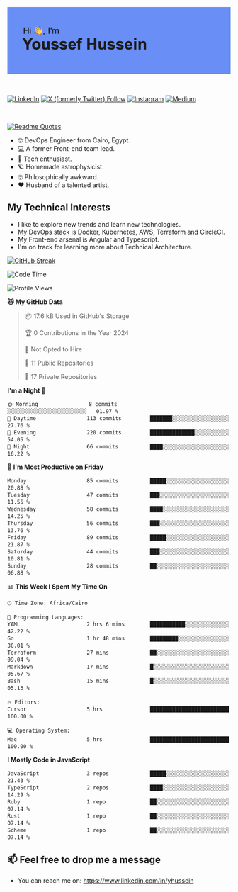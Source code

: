 [![Youssef's GitHub Banner](./assets/youssef-hussein.png)](https://github.com/yorki404)

</br>

[![LinkedIn](https://img.shields.io/badge/linkedin-%230077B5.svg?style=for-the-badge&logo=linkedin&logoColor=white)](https://www.linkedin.com/in/yhussein/)
[![X (formerly Twitter) Follow](https://img.shields.io/twitter/follow/devqik_?style=for-the-badge&logo=X&logoColor=White&labelColor=White)](https://twitter.com/devqik_)
[![Instagram](https://img.shields.io/badge/devqik-E4405F?style=for-the-badge&logo=Instagram&logoColor=white)](https://instagram.com/devqik)
[![Medium](https://img.shields.io/badge/Medium-12100E?style=for-the-badge&logo=medium&logoColor=white)](https://medium.com/@devqik)

</br>

[![Readme Quotes](https://quotes-github-readme.vercel.app/api?type=horizontal&theme=dark)](https://github.com/piyushsuthar/github-readme-quotes)

- :nerd_face: DevOps Engineer from Cairo, Egypt.
- :computer: A former Front-end team lead.
- :satellite: Tech enthusiast.
- :ringed_planet: Homemade astrophysicist.
- :roll_eyes: Philosophically awkward.
- :heart: Husband of a talented artist.

## My Technical Interests

- I like to explore new trends and learn new technologies.
- My DevOps stack is Docker, Kubernetes, AWS, Terraform and CircleCI.
- My Front-end arsenal is Angular and Typescript.
- I'm on track for learning more about Technical Architecture.

[![GitHub Streak](https://streak-stats.demolab.com/?user=devqik&theme=dark)](https://git.io/streak-stats)

<!--START_SECTION:waka-->
![Code Time](http://img.shields.io/badge/Code%20Time-882%20hrs%2049%20mins-blue)

![Profile Views](http://img.shields.io/badge/Profile%20Views-0-blue)

**🐱 My GitHub Data** 

> 📦 17.6 kB Used in GitHub's Storage 
 > 
> 🏆 0 Contributions in the Year 2024
 > 
> 🚫 Not Opted to Hire
 > 
> 📜 11 Public Repositories 
 > 
> 🔑 17 Private Repositories 
 > 
**I'm a Night 🦉** 

```text
🌞 Morning                8 commits           ░░░░░░░░░░░░░░░░░░░░░░░░░   01.97 % 
🌆 Daytime                113 commits         ███████░░░░░░░░░░░░░░░░░░   27.76 % 
🌃 Evening                220 commits         ██████████████░░░░░░░░░░░   54.05 % 
🌙 Night                  66 commits          ████░░░░░░░░░░░░░░░░░░░░░   16.22 % 
```
📅 **I'm Most Productive on Friday** 

```text
Monday                   85 commits          █████░░░░░░░░░░░░░░░░░░░░   20.88 % 
Tuesday                  47 commits          ███░░░░░░░░░░░░░░░░░░░░░░   11.55 % 
Wednesday                58 commits          ████░░░░░░░░░░░░░░░░░░░░░   14.25 % 
Thursday                 56 commits          ███░░░░░░░░░░░░░░░░░░░░░░   13.76 % 
Friday                   89 commits          █████░░░░░░░░░░░░░░░░░░░░   21.87 % 
Saturday                 44 commits          ███░░░░░░░░░░░░░░░░░░░░░░   10.81 % 
Sunday                   28 commits          ██░░░░░░░░░░░░░░░░░░░░░░░   06.88 % 
```


📊 **This Week I Spent My Time On** 

```text
🕑︎ Time Zone: Africa/Cairo

💬 Programming Languages: 
YAML                     2 hrs 6 mins        ███████████░░░░░░░░░░░░░░   42.22 % 
Go                       1 hr 48 mins        █████████░░░░░░░░░░░░░░░░   36.01 % 
Terraform                27 mins             ██░░░░░░░░░░░░░░░░░░░░░░░   09.04 % 
Markdown                 17 mins             █░░░░░░░░░░░░░░░░░░░░░░░░   05.67 % 
Bash                     15 mins             █░░░░░░░░░░░░░░░░░░░░░░░░   05.13 % 

🔥 Editors: 
Cursor                   5 hrs               █████████████████████████   100.00 % 

💻 Operating System: 
Mac                      5 hrs               █████████████████████████   100.00 % 
```

**I Mostly Code in JavaScript** 

```text
JavaScript               3 repos             █████░░░░░░░░░░░░░░░░░░░░   21.43 % 
TypeScript               2 repos             ████░░░░░░░░░░░░░░░░░░░░░   14.29 % 
Ruby                     1 repo              ██░░░░░░░░░░░░░░░░░░░░░░░   07.14 % 
Rust                     1 repo              ██░░░░░░░░░░░░░░░░░░░░░░░   07.14 % 
Scheme                   1 repo              ██░░░░░░░░░░░░░░░░░░░░░░░   07.14 % 
```




<!--END_SECTION:waka-->

## 📫 Feel free to drop me a message
- You can reach me on: https://www.linkedin.com/in/yhussein
